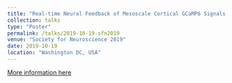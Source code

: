 ```yaml
---
title: "Real-time Neural Feedback of Mesoscale Cortical GCaMP6 Signals Using Raspberry-Pi"
collection: talks
type: "Poster"
permalink: /talks/2019-10-19-sfn2019
venue: "Society for Neuroscience 2019"
date: 2019-10-19
location: "Washington DC, USA"
---
```


[More information here](https://www.sfn.org/meetings/neuroscience-2019)

